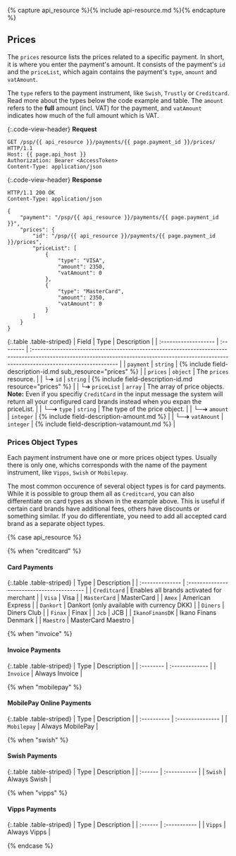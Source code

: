 {% capture api_resource %}{% include api-resource.md %}{% endcapture %}

## Prices

The `prices` resource lists the prices related to a specific payment. In short,
it is where you enter the payment's amount. It consists of the payment's `id`
and the `priceList`, which again contains the payment's `type`, `amount` and
`vatAmount`. 
 
 The `type` refers to the payment instrument, like `Swish`, `Trustly` or
 `Creditcard`. Read more about the types below the code example and table. The
 `amount` refers to the **full** amount (incl. VAT) for the payment, and
 `vatAmount` indicates how much of the full amount which is VAT.

{:.code-view-header}
**Request**

```http
GET /psp/{{ api_resource }}/payments/{{ page.payment_id }}/prices/ HTTP/1.1
Host: {{ page.api_host }}
Authorization: Bearer <AccessToken>
Content-Type: application/json
```

{:.code-view-header}
**Response**

```http
HTTP/1.1 200 OK
Content-Type: application/json

{
    "payment": "/psp/{{ api_resource }}/payments/{{ page.payment_id }}",
    "prices": {
        "id": "/psp/{{ api_resource }}/payments/{{ page.payment_id }}/prices",
        "priceList": [
            {
                "type": "VISA",
                "amount": 2350,
                "vatAmount": 0
            },
            {
                "type": "MasterCard",
                "amount": 2350,
                "vatAmount": 0
            }
        ]
    }
}
```

{:.table .table-striped}
| Field                | Type      | Description                                                                                                                                                                                 |
| :------------------- | :-------- | :------------------------------------------------------------------------------------------------------------------------------------------------------------------------------------------ |
| `payment`            | `string`  | {% include field-description-id.md sub_resource="prices" %}                                                                                                                                 |
| `prices`             | `object`  | The `prices`  resource.                                                                                                                                                                     |
| └➔&nbsp;`id`         | `string`  | {% include field-description-id.md resource="prices" %}                                                                                                                                     |
| └➔&nbsp;`priceList`  | `array`   | The array of price objects. **Note:** Even if you specifiy  `CreditCard`  in the input message the system will return all your configured card brands instead when you expan the priceList. |
| └─➔&nbsp;`type`      | `string`  | The type of the price object.                                                                                                                                                               |
| └─➔&nbsp;`amount`    | `integer` | {% include field-description-amount.md %}                                                                                                                                                   |
| └─➔&nbsp;`vatAmount` | `integer` | {% include field-description-vatamount.md %}                                          |

### Prices Object Types

Each payment instrument have one or more prices object types. Usually there is
only one, whichs corresponds with the name of the payment instrument, like
`Vipps`, `Swish` or `Mobilepay`. 

The most common occurence of several object types is for card payments. While it
is possible to group them all as `Creditcard`, you can also differentiate on
card types as shown in the example above. This is useful if certain card brands
have additional fees, others have discounts or something similar. If you do
differentiate, you need to add all accepted card brand as a separate object
types.

{% case api_resource %}

{% when "creditcard" %}

#### Card Payments

{:.table .table-striped}
| Type            | Description                                |
| :-------------- | :----------------------------------------- |
| `Creditcard`    | Enables all brands activated for merchant  |
| `Visa`          | Visa                                       |
| `MasterCard`    | MasterCard                                 |
| `Amex`          | American Express                           |
| `Dankort`       | Dankort (only available with currency DKK) |
| `Diners`        | Diners Club                                |
| `Finax`         | Finax                                      |
| `Jcb`           | JCB                                        |
| `IkanoFinansDK` | Ikano Finans Denmark                       |
| `Maestro`       | MasterCard Maestro                         |

{% when "invoice" %}

#### Invoice Payments

{:.table .table-striped}
| Type      | Description    |
| :-------- | :------------- |
| `Invoice` | Always Invoice |

{% when "mobilepay" %}

#### MobilePay Online Payments

{:.table .table-striped}
| Type        | Description      |
| :---------- | :--------------- |
| `Mobilepay` | Always MobilePay |

{% when "swish" %}

#### Swish Payments

{:.table .table-striped}
| Type    | Description  |
| :------ | :----------- |
| `Swish` | Always Swish |

{% when "vipps" %}

#### Vipps Payments

{:.table .table-striped}
| Type    | Description  |
| :------ | :----------- |
| `Vipps` | Always Vipps |

{% endcase %}

